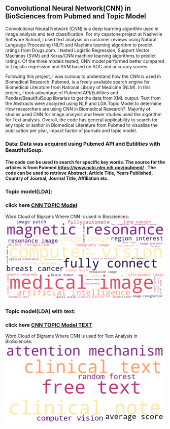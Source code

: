 ## Convolutional Neural Network(CNN) in BioSciences from Pubmed and Topic Model
Convolutional Neural Network (CNN) is a deep learning algorithm used in image analysis and text classification. For my capstone project at Nashville Software School, I used text analysis on customer reviews using Natural Language Processing (NLP) and Machine learning algorithm to predict ratings from Drugs.com. I tested Logistic Regression, Support Vector Machines (SVM) and Keras/CNN machine learning algorithms to predict ratings. Of the three models tested, CNN model performed better compared to Logistic regression and SVM based on AOC and accuracy scores. 

Following this project, I was curious to understand how the CNN is used in Biomedical Research. Pubmed, is a freely available search engine for Biomedical Literature from National Library of Medicine (NLM). In this project, I took advantage of Pubmed API/Eutilities and Pandas/BeautifulSoup libraries to get the data from XML output. Text from the Abstracts were analyzed using NLP and LDA Topic Model to determine How researchers are using CNN in Biomedical Research?. Majority of studies used CNN for Image analysis and fewer studies used the algorithm for Text analysis. Overall, the code has general applicability to search for any topic or author in Biomedical Literature from Pubmed to visualize the publication per year, Impact factor of journals and topic model. 



### Data: Data was acquired using Pubmed API and Eutilities with BeautifulSoup.

#### The code can be used to search for specific key words. The source for the articles is from Pubmed https://www.ncbi.nlm.nih.gov/pubmed/ . The code can be used to retrieve Abstract, Article Title, Years Published, Country of Journal, Journal Title, Affiliation etc. 

 
### Topic model(LDA):


### click here [CNN TOPIC Model](http://htmlpreview.github.com/?https://github.com/htanjore/convolutional-neural-network-in-BioScience-pubmed/blob/master/data/lda.html)



Word Cloud of Bigrams Where CNN is used in Biosciences:
![ScreenShot](data/word_cloud_cnn.png 'CNN')


### Topic model(LDA) with text:



### click here [CNN TOPIC Model TEXT](http://htmlpreview.github.com/?https://github.com/htanjore/convolutional-neural-network-in-BioScience-pubmed/blob/master/data/lda_text.html)

Word Cloud of Bigrams Where CNN is used for Text Analysis in BioSciences:
![ScreenShot](data/word_cloud_cnn_text.png 'CNN Text')

